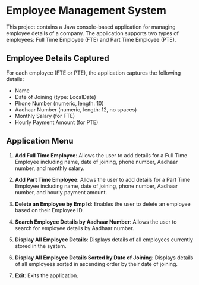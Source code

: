 # Employee Management System

This project contains a Java console-based application for managing employee details of a company. The application supports two types of employees: Full Time Employee (FTE) and Part Time Employee (PTE).

## Employee Details Captured

For each employee (FTE or PTE), the application captures the following details:
- Name
- Date of Joining (type: LocalDate)
- Phone Number (numeric, length: 10)
- Aadhaar Number (numeric, length: 12, no spaces)
- Monthly Salary (for FTE)
- Hourly Payment Amount (for PTE)


## Application Menu

1. **Add Full Time Employee**: Allows the user to add details for a Full Time Employee including name, date of joining, phone number, Aadhaar number, and monthly salary.
   
2. **Add Part Time Employee**: Allows the user to add details for a Part Time Employee including name, date of joining, phone number, Aadhaar number, and hourly payment amount.

3. **Delete an Employee by Emp Id**: Enables the user to delete an employee based on their Employee ID.

4. **Search Employee Details by Aadhaar Number**: Allows the user to search for employee details by Aadhaar number.

5. **Display All Employee Details**: Displays details of all employees currently stored in the system.

6. **Display All Employee Details Sorted by Date of Joining**: Displays details of all employees sorted in ascending order by their date of joining.

7. **Exit**: Exits the application.

